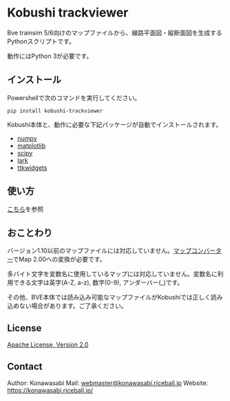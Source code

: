 # Kobushi trackviewer

Bve trainsim 5/6向けのマップファイルから、線路平面図・縦断面図を生成するPythonスクリプトです。

動作にはPython 3が必要です。

## インストール

Powershellで次のコマンドを実行してください。
```
pip install kobushi-trackviewer
```
Kobushi本体と、動作に必要な下記パッケージが自動でインストールされます。

* [numpy](https://numpy.org)
* [matplotlib](https://matplotlib.org)
* [scipy](https://www.scipy.org)
* [lark](https://lark-parser.readthedocs.io/en/latest/)
* [ttkwidgets](https://ttkwidgets.readthedocs.io/en/latest/)

## 使い方

[こちら](reference.md)を参照

## おことわり

バージョン1.10以前のマップファイルには対応していません。[マップコンバーター](https://bvets.net/jp/download/conv.html)でMap 2.00への変換が必要です。

多バイト文字を変数名に使用しているマップには対応していません。変数名に利用できる文字は英字(A-Z, a-z), 数字(0-9), アンダーバー(_)です。

その他、BVE本体では読み込み可能なマップファイルがKobushiでは正しく読み込めない場合があります。ご了承ください。

## License

[Apache License, Version 2.0](LICENSE)

## Contact

Author: Konawasabi
Mail: webmaster@konawasabi.riceball.jp
Website: https://konawasabi.riceball.jp/
